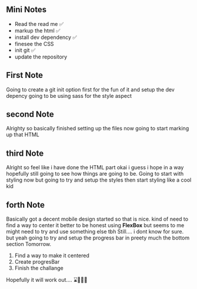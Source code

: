 ## Mini Notes

- Read the read me ✅
- markup the html ✅
- install dev dependency ✅
- finesee the CSS
- init git ✅
- update the repository

## First Note
Going to create a git init option first for the fun of it and setup the dev depency going to be using
sass for the style aspect
## second Note
Alrighty so basically finished setting up the files now going to start marking up that HTML
## third Note
Alright so feel like i have done the HTML part okai i guess i hope in a way hopefully still going to see
how things are going to be. Going to start with styling now but going to try and setup the styles then start
styling like a cool kid
## forth Note
Basically got a decent mobile design started so that is nice. kind of need to find a way to center it
better to be honest using **FlexBox** but seems to me might need to try and use something else tbh
Still.... i dont know for sure. but yeah going to try and setup the progress bar in preety much the bottom
section Tomorrow. 

1. Find a way to make it centered
2. Create progresBar
3. Finish the challange

Hopefully it will work out.... ⌛️🤞🏿😕